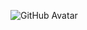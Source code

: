 ![GitHub Avatar](https://avatars3.githubusercontent.com/u/47244055?s=400&u=7b9f0d471b86a912691b9b31f3e6ad8a6e6889a5&v=4)